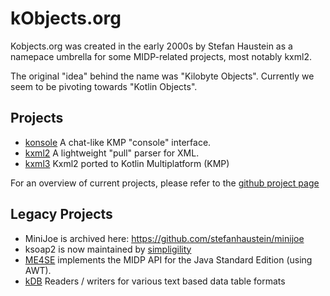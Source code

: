 # kObjects.org

Kobjects.org was created in the early 2000s by Stefan Haustein as a namepace umbrella for some MIDP-related projects, most notably kxml2. 

The original "idea" behind the name was "Kilobyte Objects". Currently we seem to be pivoting towards "Kotlin Objects".

## Projects

- [konsole](http://github.com/kobjects/konsole) A chat-like KMP "console" interface.
- [kxml2](https://github.com/kobjects/kxml2) A lightweight "pull" parser for XML.
- [kxml3](https://github.com/kobjects/kxml3) Kxml2 ported to Kotlin Multiplatform (KMP)

For an overview of current projects, please refer to the [github project page](https://github.com/kobjects)

## Legacy Projects

- MiniJoe is archived here: https://github.com/stefanhaustein/minijoe
- ksoap2 is now maintained by [simpligility](http://simpligility.github.io/ksoap2-android/index.html)
- [ME4SE](http://me4se.org) implements the MIDP API for the Java Standard Edition (using AWT).
- [kDB](http://github.com/kobjects/kdb) Readers / writers for various text based data table formats
